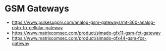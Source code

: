 # GSM Gateways

* https://www.pulsesupply.com/analog-gsm-gateways/mt-360-analog-pstn-to-cellular-gateway
* https://www.matrixcomsec.com/product/simado-gfx11-gsm-fct-gateway
* https://www.matrixcomsec.com/product/simado-gfx44-gsm-fxs-gateway
